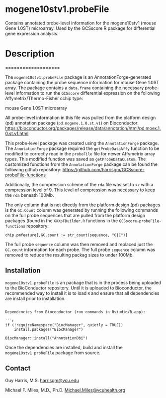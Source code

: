 # mogene10stv1.probeFile
Contains annotated probe-level information for the mogene10stv1 (mouse Gene 1.0ST) microarray.  Used by the GCSscore R package for differential gene expression analysis.

# Description
===================

The `mogene10stv1.probeFile` package is an AnnotationForge-generated package containing the probe sequence information for mouse Gene 1.0ST array.  The package contains a `data.frame` containing the necessary probe-level information to run the `GCSscore` differential expression on the following Affymetrix/Thermo-Fisher cchip type:  

mouse Gene 1.0ST microarray

All probe-level information in this file was pulled from the platform design (pd) annotation package (`pd.mogene.1.0.st.v1`) on Bioconductor: https://bioconductor.org/packages/release/data/annotation/html/pd.moex.1.0.st.v1.html

This probe-level package was created using the `AnnotationForge` package.  The `AnnotationForge` package required the `getProbeDataAffy` function to be modified to correctly read in the `probeFile` file for newer Affymetrix array types.  This modified function was saved as `getProbeDataCustom`.  The customized functions from the `AnnotationForge` package can be found the following github repository: https://github.com/harrisgm/GCSscore-probeFile-functions

Additionally, the compression scheme of the `rda` file was set to `xz` with a compression level of 9.  This level of compression was necessary to keep the `rda` beneath 100Mb.  

The only column that is not directly from the platform design (pd) packages is the `GC.Count` column was generated by running the following commands on the full probe sequences that are pulled from the platform design packages (found in the `XXXpFBuilder.R` functions in the `GCSscore-probeFile-functions` repository:

```
chip.pmfeature[,GC.count := str_count(sequence, "G|C")]
```

The full probe `sequence` column was then removed and replaced just the `GC.count` information for each probe.  The full probe `sequence` column was removed to reduce the resulting packag sizes to under 100Mb.

Installation
------------

`mogene10stv1.probeFile` is an package that is in the process being uploaded to the BioConductor repository. Until it is uploaded to Bioconductor, the recommended way to install it is to load `R` and ensure that all dependencies are install prior to installation.
```

Dependencies from Bioconductor (run commands in Rstudio/R.app):

```r
if (!requireNamespace("BiocManager", quietly = TRUE))
    install.packages("BiocManager")
    
BiocManager::install("AnnotationDbi")
```

Once the dependencies are installed, build and install the `mogene10stv1.probeFile` package from source.

Contact
-------

Guy Harris, M.S.
<harrisgm@vcu.edu>

Michael F. Miles, M.D., Ph.D.
<Michael.Miles@vcuhealth.org>

[1]: https://github.com/harrisgm/GCSscore
